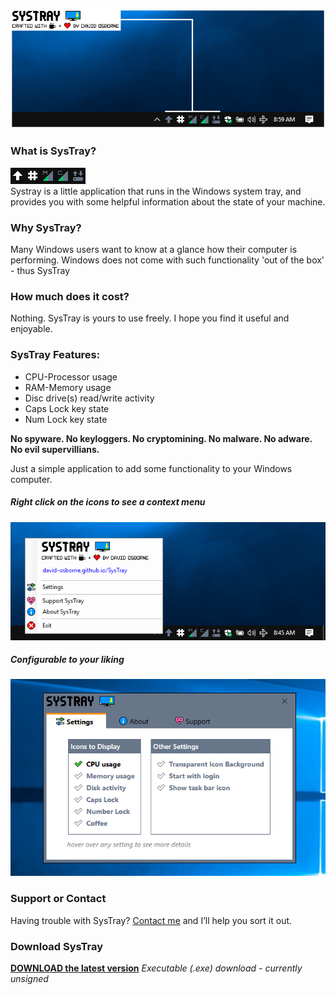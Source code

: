 ![Systray](assets/SysTray_desktop.png)<br>
### What is SysTray?
![SysTray Animated](assets/SysTray.gif)<br>
Systray is a little application that runs in the Windows system tray, and provides you with some helpful information about the state of your machine.
### Why SysTray?
Many Windows users want to know at a glance how their computer is performing.  Windows does not come with such functionality 'out of the box' - thus SysTray
### How much does it cost?
Nothing.  SysTray is yours to use freely.  I hope you find it useful and enjoyable.
### SysTray Features:
- CPU-Processor usage
- RAM-Memory usage
- Disc drive(s) read/write activity
- Caps Lock key state
- Num Lock key state

**No spyware.  No keyloggers.  No cryptomining.  No malware.  No adware.  No evil supervillians.**

Just a simple application to add some functionality to your Windows computer.
##### Right click on the icons to see a context menu<br>
![Right Click Menu](assets/SysTray_menu.png)
##### Configurable to your liking<br>
![Settings Window](assets/SysTray_desktop_03.png)

### Support or Contact
Having trouble with SysTray?  [Contact me](mailto://david.osborne@outlook.com) and I’ll help you sort it out.

### Download SysTray
**[DOWNLOAD the latest version](https://github.com/david-osborne/SysTray/releases/tag/v0.1-beta)**  *Executable (.exe) download - currently unsigned*